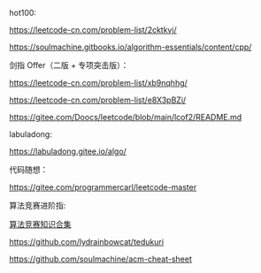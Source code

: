 hot100:

https://leetcode-cn.com/problem-list/2cktkvj/

https://soulmachine.gitbooks.io/algorithm-essentials/content/cpp/

剑指 Offer（二版 + 专项突击版）：

https://leetcode-cn.com/problem-list/xb9nqhhg/

https://leetcode-cn.com/problem-list/e8X3pBZi/

https://gitee.com/Doocs/leetcode/blob/main/lcof2/README.md

labuladong: 

https://labuladong.gitee.io/algo/

代码随想：

https://gitee.com/programmercarl/leetcode-master

算法竞赛进阶指: 

[算法竞赛知识合集](https://blog.csdn.net/weixin_45697774/article/details/105603064)

https://github.com/lydrainbowcat/tedukuri

https://github.com/soulmachine/acm-cheat-sheet

